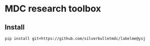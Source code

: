 # MDC research toolbox

## Install

```shell script
pip install git+https://github.com/silverbulletmdc/labelme@ysj
```
